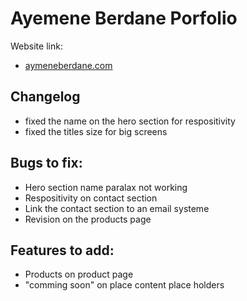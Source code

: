 # Ayemene Berdane Porfolio


Website link:
- [aymeneberdane.com](https://new.aymeneberdane.com/)

## Changelog
- fixed the name on the hero section for respositivity
- fixed the titles size for big screens

## Bugs to fix:
- Hero section name paralax not working
- Respositivity on contact section
- Link the contact section to an email systeme
- Revision on the products page


## Features to add:
- Products on product page
- "comming soon" on place content place holders
